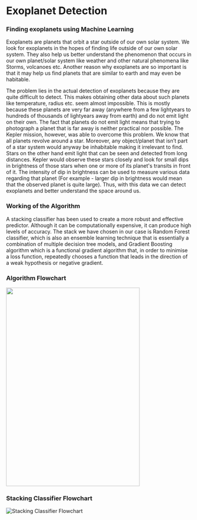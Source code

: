 # Exoplanet Detection 
### Finding exoplanets using Machine Learning

Exoplanets are planets that orbit a star outside of our own solar system. We look for exoplanets in the hopes of finding life outside of our own solar system. They also help us better understand the phenomenon that occurs in our own planet/solar system like weather and other natural phenomena like Storms, volcanoes etc. Another reason why exoplanets are so important is that it may help us find planets that are similar to earth and may even be habitable.

The problem lies in the actual detection of exoplanets because they are quite difficult to detect. This makes obtaining other data about such planets like temperature, radius etc. seem almost impossible. This is mostly because these planets are very far away (anywhere from a few lightyears to hundreds of thousands of lightyears away from earth) and do not emit light on their own. The fact that planets do not emit light means that trying to photograph a planet that is far away is neither practical nor possible. The Kepler mission, however, was able to overcome this problem. We know that all planets revolve around a star. Moreover, any object/planet that isn’t part of a star system would anyway be inhabitable making it irrelevant to find. Stars on the other hand emit light that can be seen and detected from long distances. Kepler would observe these stars closely and look for small dips in brightness of those stars when one or more of its planet's transits in front of it. The intensity of dip in brightness can be used to measure various data regarding that planet (For example - larger dip in brightness would mean that the observed planet is quite large). Thus, with this data we can detect exoplanets and better understand the space around us.

### Working of the Algorithm
A stacking classifier has been used to create a more robust and effective predictor. Although it can be computationally expensive, it can produce high levels of accuracy. The stack we have chosen in our case is Random Forest classifier, which is also an ensemble learning technique that is essentially a combination of multiple decision tree models, and Gradient Boosting algorithm which is a functional gradient algorithm that, in order to minimise a loss function, repeatedly chooses a function that leads in the direction of a weak hypothesis or negative gradient.

### Algorithm Flowchart
<img src="https://user-images.githubusercontent.com/71997088/235063377-496c035f-fa44-487c-99e0-d2b2c7a63b50.png" width="363" height="540" />


### Stacking Classifier Flowchart
![Stacking Classifier Flowchart](https://user-images.githubusercontent.com/71997088/235063098-37a8a1c6-c784-4b81-a1e0-1b702d0b8812.png)
